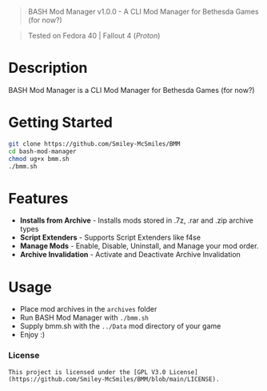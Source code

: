 > BASH Mod Manager v1.0.0 - A CLI Mod Manager for Bethesda Games (for now?)

> Tested on Fedora 40 | Fallout 4 (_Proton_)

# Description

BASH Mod Manager is a CLI Mod Manager for Bethesda Games (for now?)

# Getting Started

```sh
git clone https://github.com/Smiley-McSmiles/BMM
cd bash-mod-manager
chmod ug+x bmm.sh
./bmm.sh
```

# Features

* **Installs from Archive** - Installs mods stored in .7z, .rar and .zip archive types
* **Script Extenders** - Supports Script Extenders like f4se
* **Manage Mods** - Enable, Disable, Uninstall, and Manage your mod order.
* **Archive Invalidation** - Activate and Deactivate Archive Invalidation

# Usage
- Place mod archives in the `archives` folder
- Run BASH Mod Manager with `./bmm.sh`
- Supply bmm.sh with the `../Data` mod directory of your game
- Enjoy :)

### License
    This project is licensed under the [GPL V3.0 License](https://github.com/Smiley-McSmiles/BMM/blob/main/LICENSE).

